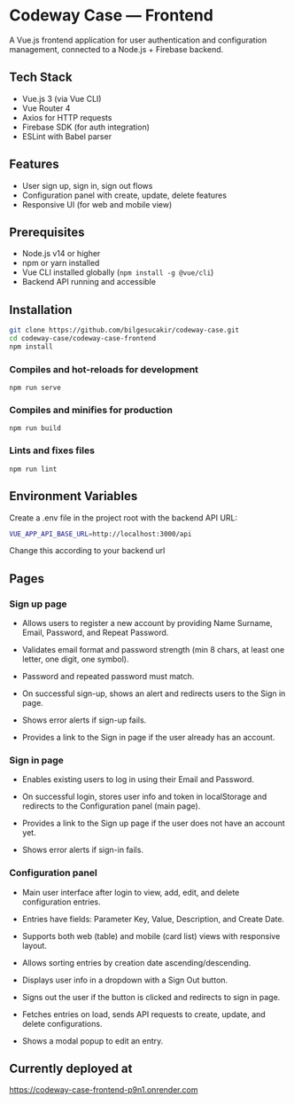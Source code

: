 # Codeway Case — Frontend

A Vue.js frontend application for user authentication and configuration management, connected to a Node.js + Firebase backend.

## Tech Stack

- Vue.js 3 (via Vue CLI)
- Vue Router 4
- Axios for HTTP requests
- Firebase SDK (for auth integration)
- ESLint with Babel parser

## Features

- User sign up, sign in, sign out flows
- Configuration panel with create, update, delete features
- Responsive UI (for web and mobile view)

## Prerequisites

- Node.js v14 or higher
- npm or yarn installed
- Vue CLI installed globally (`npm install -g @vue/cli`)
- Backend API running and accessible

## Installation

```bash
git clone https://github.com/bilgesucakir/codeway-case.git
cd codeway-case/codeway-case-frontend
npm install
```

### Compiles and hot-reloads for development
```
npm run serve
```

### Compiles and minifies for production
```
npm run build
```

### Lints and fixes files
```
npm run lint
```

## Environment Variables

Create a .env file in the project root with the backend API URL:
```bash
VUE_APP_API_BASE_URL=http://localhost:3000/api
```
Change this according to your backend url

## Pages

### Sign up page
- Allows users to register a new account by providing Name Surname, Email, Password, and Repeat Password.

- Validates email format and password strength (min 8 chars, at least one letter, one digit, one symbol).

- Password and repeated password must match.

- On successful sign-up, shows an alert and redirects users to the Sign in page.

- Shows error alerts if sign-up fails.

- Provides a link to the Sign in page if the user already has an account.

### Sign in page

- Enables existing users to log in using their Email and Password.

- On successful login, stores user info and token in localStorage and redirects to the Configuration panel (main page).

- Provides a link to the Sign up page if the user does not have an account yet.

- Shows error alerts if sign-in fails.

### Configuration panel

- Main user interface after login to view, add, edit, and delete configuration entries.

- Entries have fields: Parameter Key, Value, Description, and Create Date.

- Supports both web (table) and mobile (card list) views with responsive layout.

- Allows sorting entries by creation date ascending/descending.

- Displays user info in a dropdown with a Sign Out button.

- Signs out the user if the button is clicked and redirects to sign in page.

- Fetches entries on load, sends API requests to create, update, and delete configurations.

- Shows a modal popup to edit an entry.

## Currently deployed at
https://codeway-case-frontend-p9n1.onrender.com